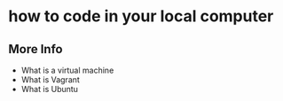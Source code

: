 # how to code in your local computer

## More Info

* What is a virtual machine
* What is Vagrant
* What is Ubuntu
